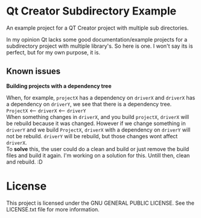 # Qt Creator Subdirectory Example
An example project for a QT Creator project with multiple sub directories.

In my opinion Qt lacks some good documentation/example projects for a subdirectory project with multiple library's.
So here is one. I won't say its is perfect, but for my own purpose, it is.

## Known issues
**Building projects with a dependency tree**  

When, for example, `projectX` has a dependency on `driverX` and `driverX` has a dependency on `driverY`, we see that there is a dependency tree.  
`ProjectX` <-- `driverX` <-- `driverY`  
When something changes in `driverX`, and you build `projectX`, `driverX` will be rebuild because it was changed. However if we change something in `driverY` and we build `ProjectX`, `driverX` with a dependency on `driverY` will not be rebuild. `driverY` will be rebuild, but those changes wont affect `driverX`.  
To **solve** this, the user could do a clean and build or just remove the build files and build it again. I'm working on a solution for this. Untill then, clean and rebuild. :D

# License
This project is licensed under the GNU GENERAL PUBLIC LICENSE. See the LICENSE.txt file for more information.
